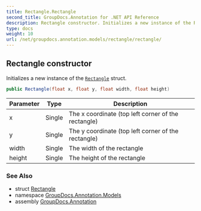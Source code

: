 ```yaml
---
title: Rectangle.Rectangle
second_title: GroupDocs.Annotation for .NET API Reference
description: Rectangle constructor. Initializes a new instance of the Rectangle struct
type: docs
weight: 10
url: /net/groupdocs.annotation.models/rectangle/rectangle/
---
```

## Rectangle constructor

Initializes a new instance of the [`Rectangle`](../) struct.

```csharp
public Rectangle(float x, float y, float width, float height)
```

| Parameter | Type | Description |
| --- | --- | --- |
| x | Single | The x coordinate (top left corner of the rectangle) |
| y | Single | The y coordinate (top left corner of the rectangle) |
| width | Single | The width of the rectangle |
| height | Single | The height of the rectangle |

### See Also

* struct [Rectangle](../)
* namespace [GroupDocs.Annotation.Models](../../rectangle/)
* assembly [GroupDocs.Annotation](../../../)


